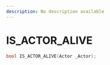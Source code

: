 ```yaml
---
description: No description available 
---
```


# IS_ACTOR_ALIVE

```cpp
bool IS_ACTOR_ALIVE(Actor _Actor);
```